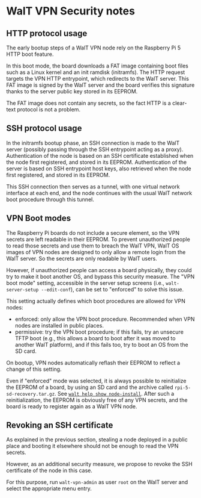 # WalT VPN Security notes

## HTTP protocol usage

The early bootup steps of a WalT VPN node rely on the
Raspberry Pi 5 HTTP boot feature.

In this boot mode, the board downloads a FAT image containing
boot files such as a Linux kernel and an init ramdisk (initramfs).
The HTTP request targets the VPN HTTP entrypoint, which redirects
to the WalT server.
This FAT image is signed by the WalT server and the board verifies
this signature thanks to the server public key stored in its EEPROM.

The FAT image does not contain any secrets, so the fact HTTP is
a clear-text protocol is not a problem.


## SSH protocol usage

In the initramfs bootup phase, an SSH connection is made to the
WalT server (possibly passing through the SSH entrypoint acting
as a proxy).
Authentication of the node is based on an SSH certificate
established when the node first registered, and stored in its
EEPROM.
Authentication of the server is based on SSH entrypoint host keys,
also retrieved when the node first registered, and stored in its
EEPROM.

This SSH connection then serves as a tunnel, with one virtual
network interface at each end, and the node continues with the
usual WalT network boot procedure through this tunnel.


## VPN Boot modes

The Raspberry Pi boards do not include a secure element, so
the VPN secrets are left readable in their EEPROM. To prevent
unauthorized people to read those secrets and use them to
breach the WalT VPN, WalT OS images of VPN nodes are designed
to only allow a remote login from the WalT server. So the secrets
are only readable by WalT users.

However, if unauthorized people can access a board physically,
they could try to make it boot another OS, and bypass this
security measure. The "VPN boot mode" setting, accessible in the
server setup screens (i.e., `walt-server-setup --edit-conf`),
can be set to "enforced" to solve this issue.

This setting actually defines which boot procedures are allowed
for VPN nodes:
* enforced: only allow the VPN boot procedure. Recommended when
  VPN nodes are installed in public places.
* permissive: try the VPN boot procedure; if this fails, try an
  unsecure TFTP boot (e.g., this allows a board to boot after it
  was moved to another WalT platform), and if this fails too, try
  to boot an OS from the SD card.

On bootup, VPN nodes automatically reflash their EEPROM to reflect
a change of this setting.

Even if "enforced" mode was selected, it is always possible to
reinitialize the EEPROM of a board, by using an SD card and the
archive called `rpi-5-sd-recovery.tar.gz`.
See [`walt help show node-install`](node-install.md).
After such a reinitialization, the EEPROM is obviously free of any
VPN secrets, and the board is ready to register again as a WalT VPN
node.


## Revoking an SSH certificate

As explained in the previous section, stealing a node deployed in a
public place and booting it elsewhere should not be enough to read
the VPN secrets.

However, as an additional security measure, we propose to revoke the
SSH certificate of the node in this case.

For this purpose, run `walt-vpn-admin` as user `root` on the
WalT server and select the appropriate menu entry.
